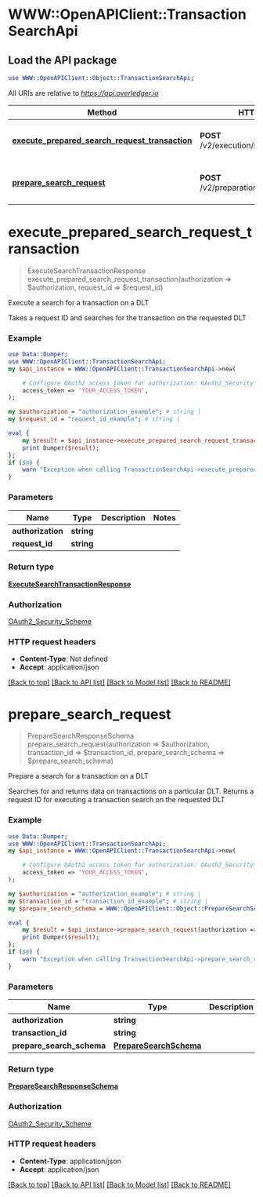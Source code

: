 # WWW::OpenAPIClient::TransactionSearchApi

## Load the API package
```perl
use WWW::OpenAPIClient::Object::TransactionSearchApi;
```

All URIs are relative to *https://api.overledger.io*

Method | HTTP request | Description
------------- | ------------- | -------------
[**execute_prepared_search_request_transaction**](TransactionSearchApi.md#execute_prepared_search_request_transaction) | **POST** /v2/execution/search/transaction | Execute a search for a transaction on a DLT
[**prepare_search_request**](TransactionSearchApi.md#prepare_search_request) | **POST** /v2/preparation/search/transaction | Prepare a search for a transaction on a DLT


# **execute_prepared_search_request_transaction**
> ExecuteSearchTransactionResponse execute_prepared_search_request_transaction(authorization => $authorization, request_id => $request_id)

Execute a search for a transaction on a DLT

Takes a request ID and searches for the transaction on the requested DLT

### Example
```perl
use Data::Dumper;
use WWW::OpenAPIClient::TransactionSearchApi;
my $api_instance = WWW::OpenAPIClient::TransactionSearchApi->new(

    # Configure OAuth2 access token for authorization: OAuth2_Security_Scheme
    access_token => 'YOUR_ACCESS_TOKEN',
);

my $authorization = "authorization_example"; # string | 
my $request_id = "request_id_example"; # string | 

eval {
    my $result = $api_instance->execute_prepared_search_request_transaction(authorization => $authorization, request_id => $request_id);
    print Dumper($result);
};
if ($@) {
    warn "Exception when calling TransactionSearchApi->execute_prepared_search_request_transaction: $@\n";
}
```

### Parameters

Name | Type | Description  | Notes
------------- | ------------- | ------------- | -------------
 **authorization** | **string**|  | 
 **request_id** | **string**|  | 

### Return type

[**ExecuteSearchTransactionResponse**](ExecuteSearchTransactionResponse.md)

### Authorization

[OAuth2_Security_Scheme](../README.md#OAuth2_Security_Scheme)

### HTTP request headers

 - **Content-Type**: Not defined
 - **Accept**: application/json

[[Back to top]](#) [[Back to API list]](../README.md#documentation-for-api-endpoints) [[Back to Model list]](../README.md#documentation-for-models) [[Back to README]](../README.md)

# **prepare_search_request**
> PrepareSearchResponseSchema prepare_search_request(authorization => $authorization, transaction_id => $transaction_id, prepare_search_schema => $prepare_search_schema)

Prepare a search for a transaction on a DLT

Searches for and returns data on transactions on a particular DLT. Returns a request ID for executing a transaction search on the requested DLT

### Example
```perl
use Data::Dumper;
use WWW::OpenAPIClient::TransactionSearchApi;
my $api_instance = WWW::OpenAPIClient::TransactionSearchApi->new(

    # Configure OAuth2 access token for authorization: OAuth2_Security_Scheme
    access_token => 'YOUR_ACCESS_TOKEN',
);

my $authorization = "authorization_example"; # string | 
my $transaction_id = "transaction_id_example"; # string | 
my $prepare_search_schema = WWW::OpenAPIClient::Object::PrepareSearchSchema->new(); # PrepareSearchSchema | 

eval {
    my $result = $api_instance->prepare_search_request(authorization => $authorization, transaction_id => $transaction_id, prepare_search_schema => $prepare_search_schema);
    print Dumper($result);
};
if ($@) {
    warn "Exception when calling TransactionSearchApi->prepare_search_request: $@\n";
}
```

### Parameters

Name | Type | Description  | Notes
------------- | ------------- | ------------- | -------------
 **authorization** | **string**|  | 
 **transaction_id** | **string**|  | 
 **prepare_search_schema** | [**PrepareSearchSchema**](PrepareSearchSchema.md)|  | 

### Return type

[**PrepareSearchResponseSchema**](PrepareSearchResponseSchema.md)

### Authorization

[OAuth2_Security_Scheme](../README.md#OAuth2_Security_Scheme)

### HTTP request headers

 - **Content-Type**: application/json
 - **Accept**: application/json

[[Back to top]](#) [[Back to API list]](../README.md#documentation-for-api-endpoints) [[Back to Model list]](../README.md#documentation-for-models) [[Back to README]](../README.md)

